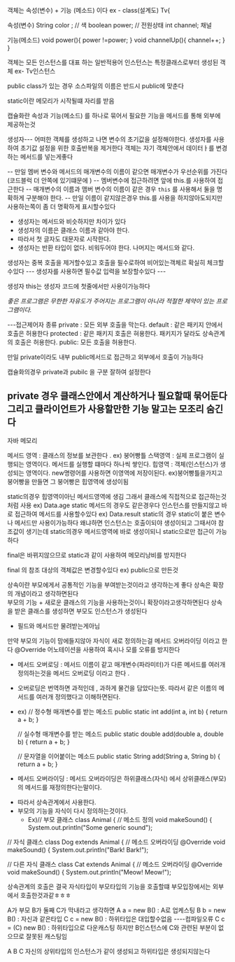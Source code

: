 객체는 속성(변수) + 기능 (메소드) 이다 
ex -
class(설계도) Tv{ 

속성(변수)
String color ; // 색
boolean power; // 전원상태
int channel; 채널

기능(메소드)
void power(){
 power !=power;
}
void channelUp(){
channel++;
}
}

객체는 모든 인스턴스를 대표 하는 일반적용어
인스턴스는 특정클래스로부터 생성된 객체  ex- Tv인스턴스

public class가 있는 경우 소스파일의 이름은 반드시 public에 맞춘다 

static이란 메모리가 시작될떄 자리를 받음

캡슐화란 속성과 기능(메소드) 를 하나로 묶어서 필요한 기능을 메서드를 통해 외부에 제공하는것


생성자---
어떠한 객체를 생성하고 나면  변수의 초기값을 설정해야한다.
생성자를 사용하여 초기값 설정을 위한 호출반복을 제거한다
객체는 자기 객체안에서 데이터ㅏ를 변경하는 메서드를 넣는게좋다


-- 만일 멤버 변수와 메서드의 매개변수의 이름이 같으면  매개변수가 우선순위를 가진다 (코드블럭 더 안쪽에 있기떄문에 )
-- 멤버변수에 접근하려면 앞에 this.를 사용하여 접근한다
-- 매개변수의 이름과 맴버 변수의 이름이 같은 경우 `this` 를 사용해서 둘을 명확하게 구분해야 한다.
-- 만일 이름이 같지않은경우 this.를 사용을 하지않아도되지만 사용하는쪽이 좀 더 명확하게 표시할수있다 

* 생성자는 메서드와 비슷하지만 차이가 있다
* 생성자의 이름은 클래스 이름과 같아야 한다.
* 따라서 첫 글자도 대문자로 시작한다. 
* 생성자는 반환 타입이 없다. 비워두어야 한다.
  나머지는 메서드와 같다.

생성자는 중복 호출을 제거할수있고 호출을 필수로하여 비어있는객체르 확실히 체크할수있다
--- 생성자를 사용하면 필수값 입력을 보장할수있다 ---

생성자 this는 생성자 코드에 첫줄에서만 사용이가능하다

*좋은 프로그램은 무한한 자유도가 주어지는 프로그램이 아니라 적절한 제약이 있는 프로그램이다.*

---접근제어자 종류
private : 모든 외부 호출을 막는다.
default : 같은 패키지 안에서 호출은 허용한다
protected : 같은 패키지 호출은 혀용한다. 패키지가 달라도 상속관계의 호출은 허용한다.
public: 모든 호출을 허용한다.

만일 private이라도 내부 public메서드로 접근하고 외부에서 호출이 가능하다

캡슐화의경우 private과 pubilc 을 구분 잘하여 설정한다 

private 경우 클래스안에서 계산하거나 필요할때 묶어둔다
그리고 클라이언트가 사용할만한 기능 말고는 모조리 숨긴다 
------------------------------------------------------------
자바 메모리 

메서드 영역 : 클래스의 정보를 보관한다 . ex) 붕어빵틀
스택영역 : 실제 프로그램이 실행되는 영역이다. 메서드를 실행할 떄마다 하나씩 쌓인다.
힙영역 : 객체(인스턴스)가 생성되는 영역이다. new명령어를 사용하면 이영역에 저장이된다. ex)붕어빵틀을가지고 붕어빵을 만들면 그 붕어빵은 힙영역에 생성이됨

static의경우 힙영역이아닌 메서드영역에 생김 그래서 클래스에 직접적으로 접근하는것처럼 사용 ex) Data.age
static 메서드의 경우도 같은경우다 인스턴스를 만들지않고 바로 접근하여 메서드를 사용할수있다 ex) Data.result 
static의 경우 static이 붙은 변수나 메서드만 사용이가능하다 
왜냐하면 인스턴스는 호출이되야 생성이되고 그때서야 참조값이 생기는데 static의경우 메서드영역에 바로 생성이되니 static으로만 접근이 가능하다



final은 바뀌지않으므로 static과 같이 사용하여 메모리낭비를 방지한다 

final 의 참조 대상의 객체값은 변경할수있다 ex) public으로 만든것


상속이란 부모에게서 공통적인 기능을 부여받는것이라고 생각하는게 좋다
상속은 확장의 개념이라고 생각하면된다  
부모의 기능 + 새로운 클래스의 기능을 사용하는것이니 확장이라고생각하면된다
상속을 받은 클래스를 생성하면 부모도 인스턴스가 생성된다
- 필드와 메서드만 물려받는게아님 


만약 부모의 기능이 맘에들지않아 자식이 새로 정의하는걸 메서드 오버라이딩 이라고 한다 
@Override 어노테이션을 사용하여 혹시나 모를 오류를 방지한다


* 메서드 오버로딩 : 메서드 이름이 같고 매개변수(파라미터)가 다른 메서드를 여러개 정의하는것을 메서드 오버로딩 이라고 한다 .
- 오버로딩은 번역하면 과적인데 , 과하게 물건을 담았다는뜻. 따라서 같은 이름의 메서드를 여러개 정의했다고 이해하면된다.
- ex)    // 정수형 매개변수를 받는 메소드
  public static int add(int a, int b) {
  return a + b;
  }

  // 실수형 매개변수를 받는 메소드
  public static double add(double a, double b) {
  return a + b;
  }

  // 문자열을 이어붙이는 메소드
  public static String add(String a, String b) {
  return a + b;
  }


* 메서드 오버라이딩 : 메서드 오버라이딩은 하위클래스(자식) 에서 상위클래스(부모) 의 메서드를 재정의한다는말이다.
- 따라서 상속관계에서 사용한다.
- 부모의 기능을 자식이 다시 정의하는것이다.
  - Ex)// 부모 클래스
            class Animal {
    // 메소드 정의
    void makeSound() {
    System.out.println("Some generic sound");
 

// 자식 클래스
class Dog extends Animal {
// 메소드 오버라이딩
@Override
void makeSound() {
System.out.println("Bark! Bark!");
 

// 다른 자식 클래스
class Cat extends Animal {
// 메소드 오버라이딩
@Override
void makeSound() {
System.out.println("Meow! Meow!");
 


상속관계의 호출은 결국 자식타입이 부모타입의 기능을 호출할떄 부모입장에서는 외부에서 호출한것과같ㅎㅎㅎ


A가 부모 B가 둘째 C가 막내라고 생각하면
A a = new B()  : A로 업케스팅
B b = new B() : 자신과 같은타입
C c = new B() : 하위타입은 대입할수없음 ----컴파일오류 
C c = (C) new B() : 하위타입으로 다운캐스팅 하지만 B인스턴스에 C와 관련된 부분이 없으므로 잘못된 캐스팅임 

A B C 자신의 상위타입의 인스턴스가 같이 생성되고 하위타입은 생성되지않는다 

